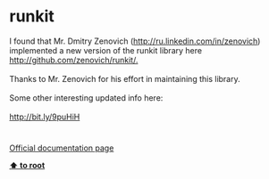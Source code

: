 # runkit




<div class="phpcode"><span class="html">
I found that Mr. Dmitry Zenovich (<a href="http://ru.linkedin.com/in/zenovich" rel="nofollow" target="_blank">http://ru.linkedin.com/in/zenovich</a>) implemented a new version of the runkit library here <a href="http://github.com/zenovich/runkit/." rel="nofollow" target="_blank">http://github.com/zenovich/runkit/.</a><br><br>Thanks to Mr. Zenovich for his effort in maintaining this library.<br><br>Some other interesting updated info here:<br><br><a href="http://bit.ly/9puHiH" rel="nofollow" target="_blank">http://bit.ly/9puHiH</a></span>
</div>
  

#

[Official documentation page](https://www.php.net/manual/en/book.runkit.php)

**[⬆ to root](/)**